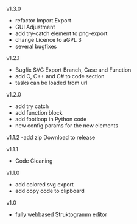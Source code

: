 v1.3.0
- refactor Import Export
- GUI Adjustment
- add try-catch element to png-export
- change Licence to aGPL 3
- several bugfixes 

v1.2.1

- Bugfix SVG Export Branch, Case and Function
- add C, C++ and C# to code section
- tasks can be loaded from url

v1.2.0

- add try catch
- add function block
- add footloop in Python code
- new config params for the new elements

v1.1.2
-add zip Download to release

v1.1.1

- Code Cleaning

v1.1.0

- add colored svg export
- add copy code to clipboard

v1.0

- fully webbased Struktogramm editor
